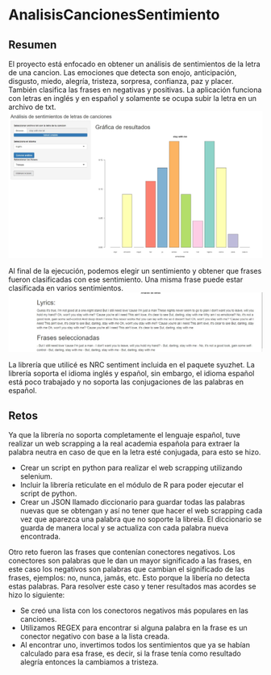 # AnalisisCancionesSentimiento

## Resumen
El proyecto está enfocado en obtener un análisis de sentimientos de la letra de una cancion. Las emociones que detecta son enojo, anticipación, disgusto, miedo, alegría, tristeza, sorpresa, confianza, paz y placer. También clasifica las frases en negativas y positivas. La aplicación funciona con letras en inglés y en español y solamente se ocupa subir la letra en un archivo de txt.
![Gráfico de sentimientos para la canción Stay With Me de Sam Smith](Resultados/Grafico_staywithme.jpg)

Al final de la ejecución, podemos elegir un sentimiento y obtener que frases fueron clasificadas con ese sentimiento. Una misma frase puede estar clasificada en varios sentimientos.
![Letras y frases clasificadas como tristes](Resultados/Letras.jpg)

La librería que utilicé es NRC sentiment incluida en el paquete syuzhet. La librería soporta el idioma inglés y español, sin embargo, el idioma español está poco trabajado y no soporta las conjugaciones de las palabras en español.  

## Retos
Ya que la librería no soporta completamente el lenguaje español, tuve realizar un web scrapping a la real academia española para extraer la palabra neutra en caso de que en la letra esté conjugada, para esto se hizo.
  - Crear un script en python para realizar el web scrapping utilizando selenium.
  - Incluir la librería reticulate en el módulo de R para poder ejecutar el script de python.
  - Crear un JSON llamado diccionario para guardar todas las palabras nuevas que se obtengan y así no tener que hacer el web scrapping cada vez que aparezca una palabra que no soporte la libreía. El diccionario se guarda de     manera local y se actualiza con cada palabra nueva encontrada.
 
 Otro reto fueron las frases que contenían conectores negativos. Los conectores son palabras que le dan un mayor significado a las frases, en este caso los negativos son palabras que cambian el significado de las frases, ejemplos: no, nunca, jamás, etc. Esto porque la libería no detecta estas palabras. Para resolver este caso y tener resultados mas acordes se hizo lo siguiente:
 - Se creó una lista con los conectoros negativos más populares en las canciones.
 - Utilizamos REGEX para encontrar si alguna palabra en la frase es un conector negativo con base a la lista creada.
 - Al encontrar uno, invertimos todos los sentimientos que ya se habían calculado para esa frase, es decir, si la frase tenía como resultado alegría entonces la cambiamos a tristeza.
